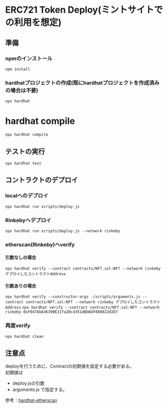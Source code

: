 # ERC721 Token Deploy(ミントサイトでの利用を想定)

## 準備
### npmのインストール
```npm install```

### hardhatプロジェクトの作成(既にhardhatプロジェクトを作成済みの場合は不要)
```npx hardhat```

# hardhat compile
```npx hardhat compile```

## テストの実行
```npx hardhat test```

## コントラクトのデプロイ
### localへのデプロイ
```npx hardhat run scripts/deploy.js```

### Rinkebyへデプロイ
```npx hardhat run scripts/deploy.js --network rinkeby```

### etherscan(Rinkeby)へverify
#### 引数なしの場合
```npx hardhat verify --contract contracts/NFT.sol:NFT --network rinkeby デプロイしたコントラクトAddress```

#### 引数ありの場合
```npx hardhat verify --constructor-args ./scripts/arguments.js --contract contracts/NFT.sol:NFT --network rinkeby デプロイしたコントラクトAddress```
```npx hardhat verify --contract contracts/NFT.sol:NFT --network rinkeby 0xF047bbA36390E21fa2Bc43514BbB4F880822d2D7```

### 再度verify
```npx hardhat clean```

## 注意点
deployを行うために、Contractの初期値を設定する必要がある。  
初期値は  
- deploy.jsの引数
- arguments.js
で指定する。

参考：[hardhat-etherscan](https://hardhat.org/plugins/nomiclabs-hardhat-etherscan)
